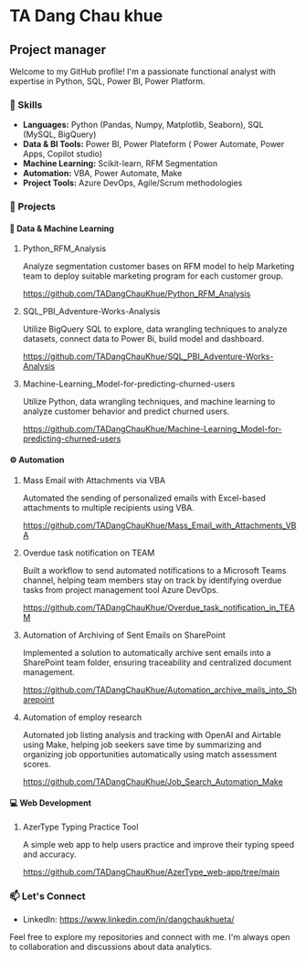 # TA Dang Chau khue

## Project manager

Welcome to my GitHub profile! I'm a passionate functional analyst with expertise in Python, SQL, Power BI, Power Platform.

### 🔧 Skills

- **Languages:** Python (Pandas, Numpy, Matplotlib, Seaborn), SQL (MySQL, BigQuery)
- **Data & BI Tools:** Power BI, Power Plateform ( Power Automate, Power Apps, Copilot studio)
- **Machine Learning:** Scikit-learn, RFM Segmentation
- **Automation:** VBA, Power Automate, Make
- **Project Tools:** Azure DevOps, Agile/Scrum methodologies

### 🚀 Projects

#### 🧠 Data & Machine Learning

1. Python_RFM_Analysis
   
   Analyze segmentation customer bases on RFM model to help Marketing team to deploy suitable marketing program for each customer group.
   
   https://github.com/TADangChauKhue/Python_RFM_Analysis
  
3. SQL_PBI_Adventure-Works-Analysis
   
   Utilize BigQuery SQL to explore, data wrangling techniques to analyze datasets, connect data to Power Bi, build model and dashboard.
   
   https://github.com/TADangChauKhue/SQL_PBI_Adventure-Works-Analysis
   
4. Machine-Learning_Model-for-predicting-churned-users
   
   Utilize Python, data wrangling techniques, and machine learning to analyze customer behavior and predict churned users.
   
   https://github.com/TADangChauKhue/Machine-Learning_Model-for-predicting-churned-users
   
#### ⚙️ Automation
1. Mass Email with Attachments via VBA
   
   Automated the sending of personalized emails with Excel-based attachments to multiple recipients using VBA.
   
   https://github.com/TADangChauKhue/Mass_Email_with_Attachments_VBA
   
2. Overdue task notification on TEAM
   
   Built a workflow to send automated notifications to a Microsoft Teams channel, helping team members stay on track by identifying overdue tasks from project management tool Azure DevOps.
   
   https://github.com/TADangChauKhue/Overdue_task_notification_in_TEAM
   
4. Automation of Archiving of Sent Emails on SharePoint
   
   Implemented a solution to automatically archive sent emails into a SharePoint team folder, ensuring traceability and centralized document management.

   https://github.com/TADangChauKhue/Automation_archive_mails_into_Sharepoint
   
5. Automation of employ research
   
   Automated job listing analysis and tracking with OpenAI and Airtable using Make, helping job seekers save time by summarizing and organizing job opportunities automatically using match assessment scores.

   https://github.com/TADangChauKhue/Job_Search_Automation_Make
   
#### 💻 Web Development

1. AzerType Typing Practice Tool
   
   A simple web app to help users practice and improve their typing speed and accuracy.

   https://github.com/TADangChauKhue/AzerType_web-app/tree/main
   

### 📫 Let's Connect

- LinkedIn: https://www.linkedin.com/in/dangchaukhueta/
  
Feel free to explore my repositories and connect with me. I'm always open to collaboration and discussions about data analytics.



